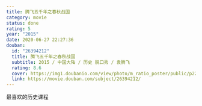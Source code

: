 ```yaml
---
title: 腾飞五千年之春秋战国
category: movie
status: done
rating: 5
year: "2015"
date: 2020-06-27 22:27:36
douban:
  id: "26394212"
  title: 腾飞五千年之春秋战国
  subtitle: 2015 / 中国大陆 / 历史 脱口秀 / 袁腾飞
  rating: 8.6
  cover: https://img1.doubanio.com/view/photo/m_ratio_poster/public/p2267531257.jpg
  link: https://movie.douban.com/subject/26394212/
---
```


最喜欢的历史课程